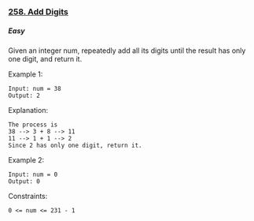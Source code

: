 ### [258. Add Digits](https://leetcode.com/problems/add-digits/)

##### Easy

Given an integer num, repeatedly add all its digits until the result has only one digit, and return it.

Example 1:

```JS
Input: num = 38
Output: 2
```

Explanation: 
```JS
The process is
38 --> 3 + 8 --> 11
11 --> 1 + 1 --> 2 
Since 2 has only one digit, return it.
```

Example 2:
```JS
Input: num = 0
Output: 0
```

Constraints:
```JS
0 <= num <= 231 - 1
```